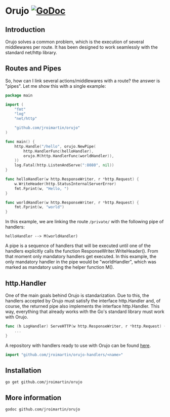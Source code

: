 # Orujo [![GoDoc](https://godoc.org/github.com/jroimartin/orujo?status.svg)](https://godoc.org/github.com/jroimartin/orujo)

## Introduction

Orujo solves a common problem, which is the execution of several middlewares per
route. It has been designed to work seamlessly with the standard net/http
library. 

## Routes and Pipes

So, how can I link several actions/middlewares with a route? the answer is
"pipes". Let me show this with a single example:

```go
package main

import (
    "fmt"
    "log"
    "net/http"

    "github.com/jroimartin/orujo"
)

func main() {
    http.Handle("/hello", orujo.NewPipe(
        http.HandlerFunc(helloHandler),
        orujo.M(http.HandlerFunc(worldHandler)),
    ))
    log.Fatal(http.ListenAndServe(":8080", nil))
}

func helloHandler(w http.ResponseWriter, r *http.Request) {
    w.WriteHeader(http.StatusInternalServerError)
    fmt.Fprint(w, "Hello, ")
}

func worldHandler(w http.ResponseWriter, r *http.Request) {
    fmt.Fprint(w, "world")
}
```

In this example, we are linking the route `/private/` with the following pipe
of handlers:

```
helloHandler --> M(worldHandler)
```

A pipe is a sequence of handlers that will be executed until one of the handlers
explicitly calls the function ResponseWriter.WriteHeader(). From that moment
only mandatory handlers get executed. In this example, the only mandatory
handler in the pipe would be "worldHandler", which was marked as mandatory
using the helper function M().

## http.Handler

One of the main goals behind Orujo is standarization. Due to this, the handlers
accepted by Orujo must satisfy the interface http.Handler and, of course, the
returned pipe also implements the interface http.Handler. This way, everything
that already works with the Go's standard library must work with Orujo.

```go
func (h LogHandler) ServeHTTP(w http.ResponseWriter, r *http.Request) {
	...
}
```

A repository with handlers ready to use with Orujo can be found
[here](https://github.com/jroimartin/orujo-handlers).

```go
import "github.com/jroimartin/orujo-handlers/<name>"
```

## Installation

`go get github.com/jroimartin/orujo`

## More information

`godoc github.com/jroimartin/orujo`
